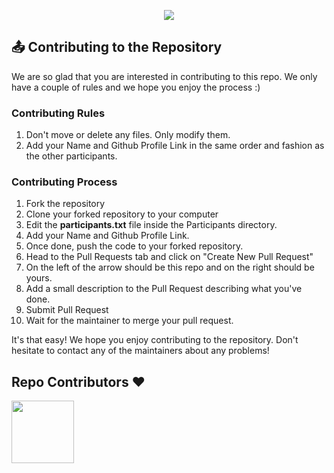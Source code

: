 <p align = "center">
<img src = "https://github.com/SarthakSKumar/Intro-to-Git-and-Github-workshop/blob/master/Media/Files/Posters/Introduction%20to%20Git%20%26%20Github%20Banner%202.png"/>
</p>

## 📤 Contributing to the Repository
We are so glad that you are interested in contributing to this repo.
We only have a couple of rules and we hope you enjoy the process :)

### Contributing Rules
1. Don't move or delete any files. Only modify them.
2. Add your Name and Github Profile Link in the same order and fashion as the other participants.

### Contributing Process
1. Fork the repository
2. Clone your forked repository to your computer
3. Edit the <b>participants.txt</b> file inside the Participants directory.
4. Add your Name and Github Profile Link.
5. Once done, push the code to your forked repository.
6. Head to the Pull Requests tab and click on "Create New Pull Request"
7. On the left of the arrow should be this repo and on the right should be yours.
8. Add a small description to the Pull Request describing what you've done.
9. Submit Pull Request
10. Wait for the maintainer to merge your pull request.

It's that easy! We hope you enjoy contributing to the repository. Don't hesitate to contact any of the maintainers about any problems!

## Repo Contributors ❤️
  <img src = "https://contrib.rocks/image?repo=SarthakSKumar/Intro-to-Git-and-Github-workshop" height = 100 width = 100/>